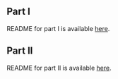 ## Part I

README for part I is available [here](https://github.com/mitya367/Database_MYSQL_Project_Part2/blob/master/Project%20Part%201/README.md).

## Part II

README for part II is available [here](https://github.com/mitya367/Database_MYSQL_Project_Part2/blob/master/Project%20Part%202/README.md).
